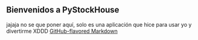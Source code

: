 ## Bienvenidos a PyStockHouse
jajaja no se que poner aquí, solo es una aplicación que hice para usar yo y divertirme XDDD
[GitHub-flavored Markdown](https://guides.github.com/features/mastering-markdown/)